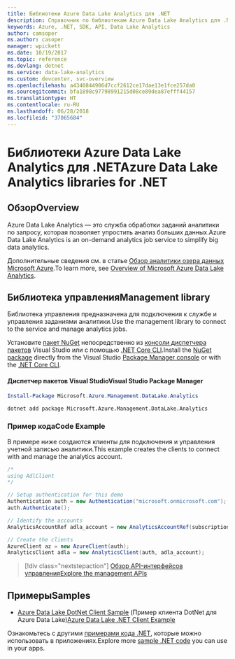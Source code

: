 ```yaml
---
title: Библиотеки Azure Data Lake Analytics для .NET
description: Справочник по библиотекам Azure Data Lake Analytics для .NET
keywords: Azure, .NET, SDK, API, Data Lake Analytics
author: camsoper
ms.author: casoper
manager: wpickett
ms.date: 10/19/2017
ms.topic: reference
ms.devlang: dotnet
ms.service: data-lake-analytics
ms.custom: devcenter, svc-overview
ms.openlocfilehash: a4340844906d7ccf2612ce17dae13e1fce257da0
ms.sourcegitcommit: bfa1898c97798991215d08ce89dea87efff44157
ms.translationtype: HT
ms.contentlocale: ru-RU
ms.lasthandoff: 06/28/2018
ms.locfileid: "37065684"
---
```

# <a name="azure-data-lake-analytics-libraries-for-net"></a><span data-ttu-id="bb7b7-104">Библиотеки Azure Data Lake Analytics для .NET</span><span class="sxs-lookup"><span data-stu-id="bb7b7-104">Azure Data Lake Analytics libraries for .NET</span></span>

## <a name="overview"></a><span data-ttu-id="bb7b7-105">Обзор</span><span class="sxs-lookup"><span data-stu-id="bb7b7-105">Overview</span></span>

<span data-ttu-id="bb7b7-106">Azure Data Lake Analytics — это служба обработки заданий аналитики по запросу, которая позволяет упростить анализ больших данных.</span><span class="sxs-lookup"><span data-stu-id="bb7b7-106">Azure Data Lake Analytics is an on-demand analytics job service to simplify big data analytics.</span></span>

<span data-ttu-id="bb7b7-107">Дополнительные сведения см. в статье [Обзор аналитики озера данных Microsoft Azure](/azure/data-lake-analytics/data-lake-analytics-overview).</span><span class="sxs-lookup"><span data-stu-id="bb7b7-107">To learn more, see [Overview of Microsoft Azure Data Lake Analytics](/azure/data-lake-analytics/data-lake-analytics-overview).</span></span>

## <a name="management-library"></a><span data-ttu-id="bb7b7-108">Библиотека управления</span><span class="sxs-lookup"><span data-stu-id="bb7b7-108">Management library</span></span>

<span data-ttu-id="bb7b7-109">Библиотека управления предназначена для подключения к службе и управления заданиями аналитики.</span><span class="sxs-lookup"><span data-stu-id="bb7b7-109">Use the management library to connect to the service and manage analytics jobs.</span></span>

<span data-ttu-id="bb7b7-110">Установите [пакет NuGet](https://www.nuget.org/packages/Microsoft.Azure.Management.DataLake.Analytics) непосредственно из [консоли диспетчера пакетов][PackageManager] Visual Studio или с помощью [.NET Core CLI][DotNetCLI].</span><span class="sxs-lookup"><span data-stu-id="bb7b7-110">Install the [NuGet package](https://www.nuget.org/packages/Microsoft.Azure.Management.DataLake.Analytics) directly from the Visual Studio [Package Manager console][PackageManager] or with the [.NET Core CLI][DotNetCLI].</span></span>

#### <a name="visual-studio-package-manager"></a><span data-ttu-id="bb7b7-111">Диспетчер пакетов Visual Studio</span><span class="sxs-lookup"><span data-stu-id="bb7b7-111">Visual Studio Package Manager</span></span>

```powershell
Install-Package Microsoft.Azure.Management.DataLake.Analytics
```

```bash
dotnet add package Microsoft.Azure.Management.DataLake.Analytics
```

### <a name="code-example"></a><span data-ttu-id="bb7b7-112">Пример кода</span><span class="sxs-lookup"><span data-stu-id="bb7b7-112">Code Example</span></span>

<span data-ttu-id="bb7b7-113">В примере ниже создаются клиенты для подключения и управления учетной записью аналитики.</span><span class="sxs-lookup"><span data-stu-id="bb7b7-113">This example creates the clients to connect with and manage the analytics account.</span></span>

```csharp
/*
using AdlClient 
*/

// Setup authentication for this demo
Authentication auth = new Authentication("microsoft.onmicrosoft.com"); // change this to YOUR tenant
auth.Authenticate();

// Identify the accounts
AnalyticsAccountRef adla_account = new AnalyticsAccountRef(subscriptionId, resourceGroup, userName);

// Create the clients
AzureClient az = new AzureClient(auth);
AnalyticsClient adla = new AnalyticsClient(auth, adla_account);
```

> [!div class="nextstepaction"]
> [<span data-ttu-id="bb7b7-114">Обзор API-интерфейсов управления</span><span class="sxs-lookup"><span data-stu-id="bb7b7-114">Explore the management APIs</span></span>](/dotnet/api/overview/azure/datalakeanalytics/management)

## <a name="samples"></a><span data-ttu-id="bb7b7-115">Примеры</span><span class="sxs-lookup"><span data-stu-id="bb7b7-115">Samples</span></span>
* <span data-ttu-id="bb7b7-116">[Azure Data Lake DotNet Client Sample](https://azure.microsoft.com/resources/samples/data-lake-dotnet-client/) (Пример клиента DotNet для Azure Data Lake)</span><span class="sxs-lookup"><span data-stu-id="bb7b7-116">[Azure Data Lake .NET Client Example](https://azure.microsoft.com/resources/samples/data-lake-dotnet-client/)</span></span>

<span data-ttu-id="bb7b7-117">Ознакомьтесь с другими [примерами кода .NET](https://azure.microsoft.com/resources/samples/?platform=dotnet), которые можно использовать в приложениях.</span><span class="sxs-lookup"><span data-stu-id="bb7b7-117">Explore more [sample .NET code](https://azure.microsoft.com/resources/samples/?platform=dotnet) you can use in your apps.</span></span>

[PackageManager]: https://docs.microsoft.com/nuget/tools/package-manager-console
[DotNetCLI]: https://docs.microsoft.com/dotnet/core/tools/dotnet-add-package
